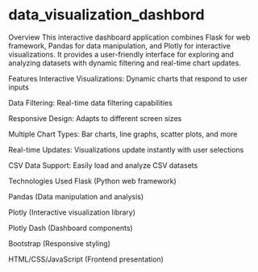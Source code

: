# data_visualization_dashbord
 Overview
This interactive dashboard application combines Flask for web framework, Pandas for data manipulation, and Plotly for interactive visualizations. It provides a user-friendly interface for exploring and analyzing datasets with dynamic filtering and real-time chart updates.

Features
Interactive Visualizations: Dynamic charts that respond to user inputs

Data Filtering: Real-time data filtering capabilities

Responsive Design: Adapts to different screen sizes

Multiple Chart Types: Bar charts, line graphs, scatter plots, and more

Real-time Updates: Visualizations update instantly with user selections

CSV Data Support: Easily load and analyze CSV datasets

Technologies Used
Flask (Python web framework)

Pandas (Data manipulation and analysis)

Plotly (Interactive visualization library)

Plotly Dash (Dashboard components)

Bootstrap (Responsive styling)

HTML/CSS/JavaScript (Frontend presentation)
